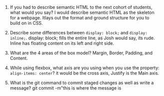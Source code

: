 1. If you had to describe semantic HTML to the next cohort of students, what would you say?
I would describe semantic HTML as the skeleton for a webpage. Itlays out the format and ground structure for you to build on in CSS.

2. Describe some differences between ```display: block;``` and ```display: inline;```.
 display: block; fills the entire line, as Josh would say, its rude. Inline has floating content on its left and right side.
3. What are the 4 areas of the box model?
Margin, Border, Padding, and Content. 

4. While using flexbox, what axis are you using when you use the property: ```align-items: center```?
 it would be the cross axis, Justify is the Main axis.
5. What is the git command to commit staged changes as well as write a message? 
git commit -m"this is where the message is